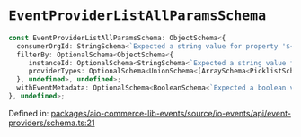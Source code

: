 # `EventProviderListAllParamsSchema`

```ts
const EventProviderListAllParamsSchema: ObjectSchema<{
  consumerOrgId: StringSchema<`Expected a string value for property '${string}'`>;
  filterBy: OptionalSchema<ObjectSchema<{
     instanceId: OptionalSchema<StringSchema<`Expected a string value for property '${string}'`>, undefined>;
     providerTypes: OptionalSchema<UnionSchema<[ArraySchema<PicklistSchema<readonly [..., ...], undefined>, "Expected an array of event provider types">], undefined>, undefined>;
  }, undefined>, undefined>;
  withEventMetadata: OptionalSchema<BooleanSchema<`Expected a boolean value for property '${string}'`>, undefined>;
}, undefined>;
```

Defined in: [packages/aio-commerce-lib-events/source/io-events/api/event-providers/schema.ts:21](https://github.com/adobe/aio-commerce-sdk/blob/db09d0de34ee085849efca6e0213ea525d0165dc/packages/aio-commerce-lib-events/source/io-events/api/event-providers/schema.ts#L21)
